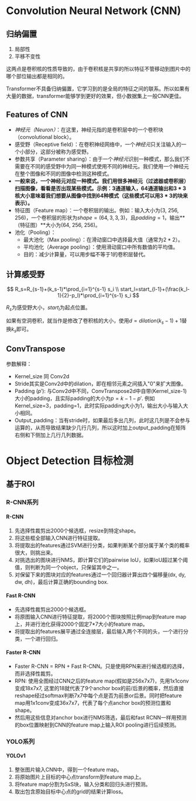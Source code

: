 # Convolution Neural Network (CNN)

## 归纳偏置

1. 局部性
2. 平移不变性

这两点是卷积核的性质导致的，由于卷积核是共享的所以特征不管移动到图片中的哪个部位输出都是相同的。

Transformer不具备归纳偏置，它学习到的是全局的特征之间的联系。所以如果有大量的数据，transformer能够学到更好的效果，但小数据集上一般CNN更佳。

## Features of CNN

- *神经元（Neuron）*：在这里，神经元指的是卷积层中的一个卷积块（convolutional block）。
- 感受野（Receptive field）：在卷积神经网络中，一个*神经元*只关注输入的一个小部分，这部分被称为感受野。
- 参数共享（Parameter sharing）：由于一个*神经元*识别一种模式，那么我们不需要在不同的感受野中为同一种模式使用不同的神经元。我们使用一个神经元在整个图像和不同的图像中检测这种模式。
- **一般来说，一个神经元对应一种模式。我们用很多神经元（过滤器或卷积层）扫描图像，看看是否出现某些模式。示例：3通道输入，64通道输出和$3*3$核大小意味着我们想要从图像中找到64种模式（这些模式可以用$3*3$的块来表示）。**
- 特征图（Feature map）：一个卷积层的输出。例如：输入大小为(3, 256, 256)，一个卷积层的形状为$shape = (64, 3, 3, 3)$，且$padding = 1$，输出**（特征图）**大小为(64, 256, 256)。
- 池化（Pooling）：
  - 最大池化（Max pooling）：在滑动窗口中选择最大值（通常为$2*2$）。
  - 平均池化（Average pooling）：使用滑动窗口中所有数值的平均值。
  - 目的：减少计算量，可以用步幅不等于1的卷积层替代。

## 计算感受野

$$
R_s=R_{s-1}+(k_s-1)*\prod_{i=1}^{s-1} s_i \\
start_l=start_{l-1}+(\frac{k_l-1}{2}-p_l)*\prod_{i=1}^{s-1} s_i
$$

$R_s$为感受野大小，$start_l$为起点位置。

如果有空洞卷积，就当作是修改了卷积核的大小，使用$d=dilation(k_s-1)+1$替换$k_s$即可。

## ConvTranspose

参数解释：

- Kernel_size 同 Conv2d
- Stride其实是Conv2d中的dilation，即在相邻元素之间插入"0"来扩大图像。
- Padding ($p'$): 与Conv2d中不同，ConvTranspose2d中自带(Kernel_size-1)大小的padding，且实际padding的大小为$p=k-1-p'$. 例如Kernel_size=3，padding=1，此时实际padding大小为1，输出大小与输入大小相同。
- Output_padding：当有stride时，如果最后多出几列，此时这几列是不会参与运算的，从而导致结果缺少几行几列，所以这时加上output_padding在矩阵右侧和下侧加上几行几列数据。

# Object Detection 目标检测

## 基于ROI

### R-CNN系列

#### R-CNN

1. 先选择性裁剪出2000个候选框，resize到特定shape。
2. 将这些框全部输入CNN进行特征提取。
3. 将提取出的features通过SVM进行分类，如果判断某个部分属于某个类的概率很大，则挑出来。
4. 对挑选出的图块进行NMS，即计算它们的pairwise IoU，如果IoU超过某个阈值，则判断为同一个object，只保留其中之一。
5. 对保留下来的图块对应的features通过一个回归器计算出四个偏移量(dx, dy, dw, dh)，最后计算正确的bounding box.

#### Fast R-CNN

* 先选择性裁剪出2000个候选框。
* 将原图输入CNN进行特征提取，将2000个图块按照比例map到feature map上，并进行池化获得2000个固定7*7大小的feature map。
* 将提取出的features展平通过全连接层，最后输入两个不同的头，一个进行分类，一个进行回归。

#### Faster R-CNN

- Faster R-CNN = RPN + Fast R-CNN。只是使用RPN来进行候选框的选择，而非选择性裁剪。
- RPN: 使用全图经过CNN之后的feature map(假如是256x7x7)，先用1x1conv变成18x7x7, 这里的18就代表了9个anchor box的前/后景的概率，然后直接reshape经过softmax判断7x7中每个点是否为前景or后景。同时把feature map用1x1conv变成36x7x7，代表了每个点anchor box的预测位置和shape。
- 然后用这些信息对anchor box进行NMS筛选，最后和fast RCNN一样用预测的box位置映射到CNN的feature map上输入ROI pooling进行后续预测。

### YOLO系列

#### YOLOv1

1. 整张图片输入CNN中，得到一个feature map。
2. 将原始图片上目标的中心点transform到feature map上。
3. 将feature map分割为SxS块，输入分类和回归头进行预测。
4. 取出包含原始目标中心点的grid的结果计算loss。

